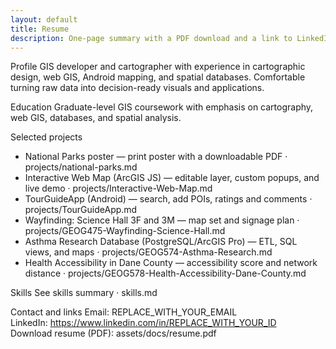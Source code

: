 ```yaml
---
layout: default
title: Resume
description: One-page summary with a PDF download and a link to LinkedIn.
---
```


Profile
GIS developer and cartographer with experience in cartographic design, web GIS, Android mapping, and spatial databases. Comfortable turning raw data into decision-ready visuals and applications.

Education
Graduate-level GIS coursework with emphasis on cartography, web GIS, databases, and spatial analysis.

Selected projects
- National Parks poster — print poster with a downloadable PDF  ·  projects/national-parks.md
- Interactive Web Map (ArcGIS JS) — editable layer, custom popups, and live demo  ·  projects/Interactive-Web-Map.md
- TourGuideApp (Android) — search, add POIs, ratings and comments  ·  projects/TourGuideApp.md
- Wayfinding: Science Hall 3F and 3M — map set and signage plan  ·  projects/GEOG475-Wayfinding-Science-Hall.md
- Asthma Research Database (PostgreSQL/ArcGIS Pro) — ETL, SQL views, and maps  ·  projects/GEOG574-Asthma-Research.md
- Health Accessibility in Dane County — accessibility score and network distance  ·  projects/GEOG578-Health-Accessibility-Dane-County.md

Skills
See skills summary  ·  skills.md

Contact and links
Email: REPLACE_WITH_YOUR_EMAIL  
LinkedIn: https://www.linkedin.com/in/REPLACE_WITH_YOUR_ID  
Download resume (PDF): assets/docs/resume.pdf

